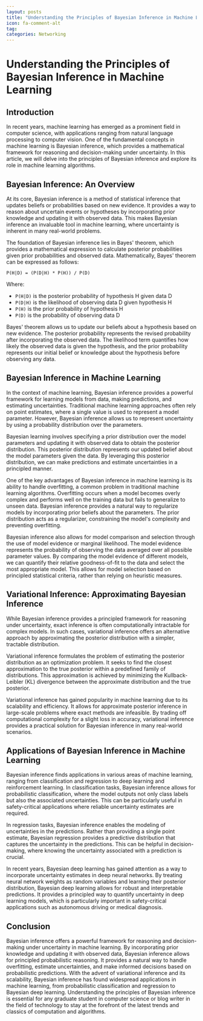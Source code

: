 ```yaml
---
layout: posts
title: "Understanding the Principles of Bayesian Inference in Machine Learning"
icon: fa-comment-alt
tag:      
categories: Networking
---
```



# Understanding the Principles of Bayesian Inference in Machine Learning

## Introduction

In recent years, machine learning has emerged as a prominent field in computer science, with applications ranging from natural language processing to computer vision. One of the fundamental concepts in machine learning is Bayesian inference, which provides a mathematical framework for reasoning and decision-making under uncertainty. In this article, we will delve into the principles of Bayesian inference and explore its role in machine learning algorithms.

## Bayesian Inference: An Overview

At its core, Bayesian inference is a method of statistical inference that updates beliefs or probabilities based on new evidence. It provides a way to reason about uncertain events or hypotheses by incorporating prior knowledge and updating it with observed data. This makes Bayesian inference an invaluable tool in machine learning, where uncertainty is inherent in many real-world problems.

The foundation of Bayesian inference lies in Bayes' theorem, which provides a mathematical expression to calculate posterior probabilities given prior probabilities and observed data. Mathematically, Bayes' theorem can be expressed as follows:

```
P(H|D) = (P(D|H) * P(H)) / P(D)
```

Where:
- `P(H|D)` is the posterior probability of hypothesis H given data D
- `P(D|H)` is the likelihood of observing data D given hypothesis H
- `P(H)` is the prior probability of hypothesis H
- `P(D)` is the probability of observing data D

Bayes' theorem allows us to update our beliefs about a hypothesis based on new evidence. The posterior probability represents the revised probability after incorporating the observed data. The likelihood term quantifies how likely the observed data is given the hypothesis, and the prior probability represents our initial belief or knowledge about the hypothesis before observing any data.

## Bayesian Inference in Machine Learning

In the context of machine learning, Bayesian inference provides a powerful framework for learning models from data, making predictions, and estimating uncertainties. Traditional machine learning approaches often rely on point estimates, where a single value is used to represent a model parameter. However, Bayesian inference allows us to represent uncertainty by using a probability distribution over the parameters.

Bayesian learning involves specifying a prior distribution over the model parameters and updating it with observed data to obtain the posterior distribution. This posterior distribution represents our updated belief about the model parameters given the data. By leveraging this posterior distribution, we can make predictions and estimate uncertainties in a principled manner.

One of the key advantages of Bayesian inference in machine learning is its ability to handle overfitting, a common problem in traditional machine learning algorithms. Overfitting occurs when a model becomes overly complex and performs well on the training data but fails to generalize to unseen data. Bayesian inference provides a natural way to regularize models by incorporating prior beliefs about the parameters. The prior distribution acts as a regularizer, constraining the model's complexity and preventing overfitting.

Bayesian inference also allows for model comparison and selection through the use of model evidence or marginal likelihood. The model evidence represents the probability of observing the data averaged over all possible parameter values. By comparing the model evidence of different models, we can quantify their relative goodness-of-fit to the data and select the most appropriate model. This allows for model selection based on principled statistical criteria, rather than relying on heuristic measures.

## Variational Inference: Approximating Bayesian Inference

While Bayesian inference provides a principled framework for reasoning under uncertainty, exact inference is often computationally intractable for complex models. In such cases, variational inference offers an alternative approach by approximating the posterior distribution with a simpler, tractable distribution.

Variational inference formulates the problem of estimating the posterior distribution as an optimization problem. It seeks to find the closest approximation to the true posterior within a predefined family of distributions. This approximation is achieved by minimizing the Kullback-Leibler (KL) divergence between the approximate distribution and the true posterior.

Variational inference has gained popularity in machine learning due to its scalability and efficiency. It allows for approximate posterior inference in large-scale problems where exact methods are infeasible. By trading off computational complexity for a slight loss in accuracy, variational inference provides a practical solution for Bayesian inference in many real-world scenarios.

## Applications of Bayesian Inference in Machine Learning

Bayesian inference finds applications in various areas of machine learning, ranging from classification and regression to deep learning and reinforcement learning. In classification tasks, Bayesian inference allows for probabilistic classification, where the model outputs not only class labels but also the associated uncertainties. This can be particularly useful in safety-critical applications where reliable uncertainty estimates are required.

In regression tasks, Bayesian inference enables the modeling of uncertainties in the predictions. Rather than providing a single point estimate, Bayesian regression provides a predictive distribution that captures the uncertainty in the predictions. This can be helpful in decision-making, where knowing the uncertainty associated with a prediction is crucial.

In recent years, Bayesian deep learning has gained attention as a way to incorporate uncertainty estimates in deep neural networks. By treating neural network weights as random variables and learning their posterior distribution, Bayesian deep learning allows for robust and interpretable predictions. It provides a principled way to quantify uncertainty in deep learning models, which is particularly important in safety-critical applications such as autonomous driving or medical diagnosis.

## Conclusion

Bayesian inference offers a powerful framework for reasoning and decision-making under uncertainty in machine learning. By incorporating prior knowledge and updating it with observed data, Bayesian inference allows for principled probabilistic reasoning. It provides a natural way to handle overfitting, estimate uncertainties, and make informed decisions based on probabilistic predictions. With the advent of variational inference and its scalability, Bayesian inference has found widespread applications in machine learning, from probabilistic classification and regression to Bayesian deep learning. Understanding the principles of Bayesian inference is essential for any graduate student in computer science or blog writer in the field of technology to stay at the forefront of the latest trends and classics of computation and algorithms.